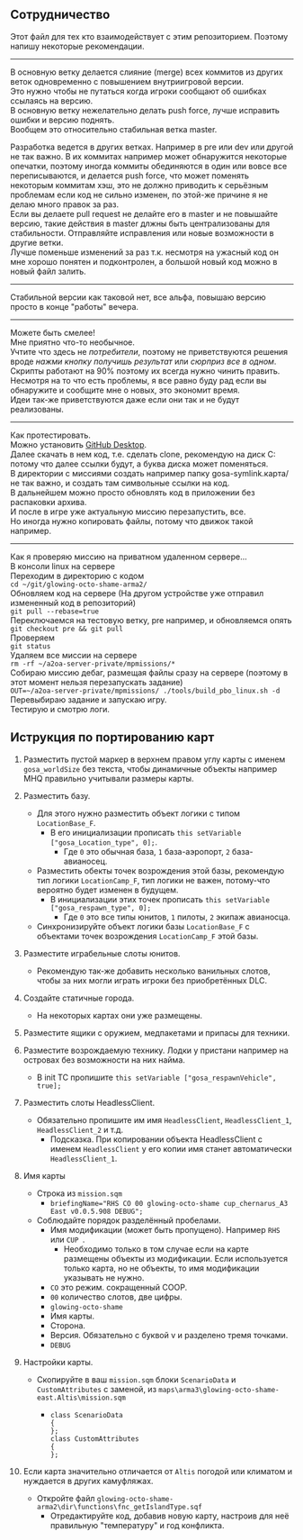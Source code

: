 ## Сотрудничество

Этот файл для тех кто взаимодействует с этим репозиторием.
Поэтому напишу некоторые рекомендации.

-----

В основную ветку делается слияние (merge) всех коммитов из других веток одновременно с повышением внутриигровой версии.  
Это нужно чтобы не путаться когда игроки сообщают об ошибках ссылаясь на версию.  
В основную ветку нежелательно делать push force, лучше исправить ошибки и версию поднять.  
Вообщем это относительно стабильная ветка master.  

Разработка ведется в других ветках.
Например в pre или dev или другой не так важно.
В их коммитах например может обнаружится некоторые опечатки, поэтому иногда коммиты обединяются в один или вовсе все переписываются, и делается push force, что может поменять некоторым коммитам хэш, это не должно приводить к серьёзным проблемам если код не сильно изменен, по этой-же причине я не делаю много правок за раз.  
Если вы делаете pull request не делайте его в master и не повышайте версию, такие действия в master длжны быть централизованы для стабильности.
Отправляйте исправления или новые возможности в другие ветки.  
Лучше поменьше изменений за раз т.к. несмотря на ужасный код он мне хорошо понятен и подконтролен, а большой новый код можно в новый файл залить.  

-----

Стабильной версии как таковой нет, все альфа, повышаю версию просто в конце "работы" вечера.

-----

Можете быть смелее!  
Мне приятно что-то необычное.  
Учтите что здесь не *потребители*, поэтому не приветствуются решения вроде *нажми кнопку получишь результат* или *сюрприз все в одном*.  
Скрипты работают на 90% поэтому их всегда нужно чинить править.  
Несмотря на то что есть проблемы, я все равно буду рад если вы обнаружите и сообщите мне о новых, это экономит время.  
Идеи так-же приветствуются даже если они так и не будут реализованы.

-----

Как протестировать.  
Можно установить [GitHub Desktop](https://desktop.github.com/).  
Далее скачать в нем код, т.е. сделать clone, рекомендую на диск C: потому что далее ссылки будут, а буква диска может поменяться.  
В директории с миссиями создать например папку gosa-symlink.карта/ не так важно, и создать там символьные ссылки на код.  
В дальнейшем можно просто обновлять код в приложении без распаковки архива.  
И после в игре уже актуальную миссию перезапустить, все.  
Но иногда нужно копировать файлы, потому что движок такой например.

-----

Как я проверяю миссию на приватном удаленном сервере...  
В консоли linux на сервере  
Переходим в директорию с кодом  
`cd ~/git/glowing-octo-shame-arma2/`  
Обновляем код на сервере (На другом устройстве уже отправил измененный код в репозиторий)  
`git pull --rebase=true`  
Переключаемся на тестовую ветку, pre например, и обновляемся опять  
`git checkout pre && git pull`  
Проверяем  
`git status`  
Удаляем все миссии на сервере  
`rm -rf ~/a2oa-server-private/mpmissions/*`  
Собираю миссию дебаг, размещая файлы сразу на сервере (поэтому в этот момент нельзя перезапускать задание)  
`OUT=~/a2oa-server-private/mpmissions/ ./tools/build_pbo_linux.sh -d`  
Перевыбираю задание и запускаю игру.  
Тестирую и смотрю логи.  


## Иструкция по портированию карт

1. Разместить пустой маркер в верхнем правом углу карты с именем `gosa_worldSize` без текста, чтобы динамичные объекты например MHQ правильно учитывали размеры карты.

2. Разместить базу.
   - Для этого нужно разместить объект логики с типом `LocationBase_F`.
     - В его инициализации прописать `this setVariable ["gosa_Location_type", 0];`.
       - Где `0` это обычная база, `1` база-аэропорт, `2` база-авианосец.
   - Разместить обекты точек возрождения этой базы, рекомендую тип логики `LocationCamp_F`, тип логики не важен, потому-что вероятно будет изменен в будущем.
     - В инициализации этих точек прописать `this setVariable ["gosa_respawn_type", 0];`
       - Где `0` это все типы юнитов, `1` пилоты, `2` экипаж авианосца.
   - Синхронизируйте объект логики базы `LocationBase_F` с объектами точек возрождения `LocationCamp_F` этой базы.

3. Разместите играбельные слоты юнитов.
   - Рекомендую так-же добавить несколько ванильных слотов, чтобы за них могли играть игроки без приобретённых DLC.

4. Создайте статичные города.
   - На некоторых картах они уже размещены.

5. Разместите ящики с оружием, медпакетами и припасы для техники.

6. Разместите возрождаемую технику. Лодки у пристани например на островах без возможности на них найма.
   - В init ТС пропишите `this setVariable ["gosa_respawnVehicle", true];`

7. Разместить слоты HeadlessClient.
   - Обязательно пропишите им имя `HeadlessClient`, `HeadlessClient_1`, `HeadlessClient_2` и т.д.
     - Подсказка. При копировании объекта HeadlessClient с именем `HeadlessClient` у его копии имя станет автоматически `HeadlessClient_1`.

8. Имя карты
   - Строка из `mission.sqm`
     - `briefingName="RHS CO 00 glowing-octo-shame cup_chernarus_A3 East v0.0.5.908 DEBUG";`
   - Соблюдайте порядок разделённый пробелами.
     - Имя модификации (может быть пропущено). Например `RHS ` или `CUP `.
       - Необходимо только в том случае если на карте размещены объекты из модификации. Если используется только карта, но не объекты, то имя модификации указывать не нужно.
     - `CO` это режим. сокращенный COOP.
     - `00` количество слотов, две цифры.
     - `glowing-octo-shame`
     - Имя карты.
     - Сторона.
     - Версия. Обязательно с буквой v и разделено тремя точками.
     - `DEBUG`

9. Настройки карты.
   - Скопируйте в ваш `mission.sqm` блоки `ScenarioData` и `CustomAttributes` с заменой, из `maps\arma3\glowing-octo-shame-east.Altis\mission.sqm`
     - ```sqf
       class ScenarioData
       {
       };
       class CustomAttributes
       {
       };
       ```
10. Если карта значительно отличается от `Altis` погодой или климатом и нуждается в других камуфляжах.
    - Откройте файл `glowing-octo-shame-arma2\dir\functions\fnc_getIslandType.sqf`
      - Отредактируйте код, добавив новую карту, настроив для неё правильную "температуру" и год конфликта.
